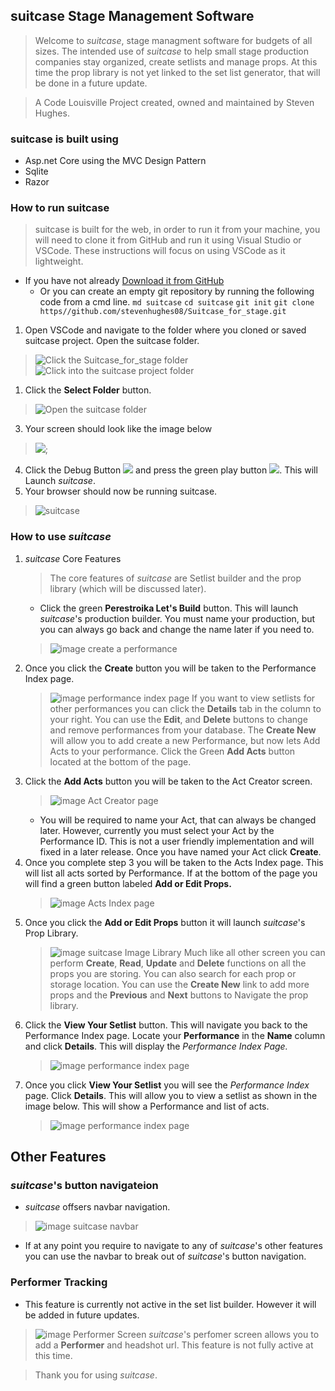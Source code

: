 ## suitcase  Stage Management Software

>Welcome to *suitcase*, stage managment software for budgets of all sizes. The intended use of *suitcase* to help small stage production companies stay organized, create setlists and manage props. At this time the prop library is not yet linked to the set list generator, that will be done in a future update.

>A Code Louisville Project  created, owned and maintained by Steven Hughes.

### suitcase is built using
 - Asp.net Core using the MVC Design Pattern
 - Sqlite
 - Razor

### How to run suitcase
> suitcase is built for the web, in order to run it from your machine, you will need to clone it from GitHub and run it using Visual Studio or VSCode. These instructions will focus on using VSCode as it lightweight.
- If you have not already  [Download it from GitHub](https//github.com/stevenhughes08/Suitcase_for_stage)
   - Or you can create an empty git repository by running the following code from a cmd line.
   `md suitcase`
   `cd suitcase`
   `git init`
   `git clone https//github.com/stevenhughes08/Suitcase_for_stage.git`

1. Open VSCode and navigate to the folder where you cloned or saved suitcase project. Open the suitcase folder.
> ![Click the Suitcase_for_stage folder](suitcase/wwwroot/images/folder1.jpg)
> ![Click into the suitcase project folder](suitcase/wwwroot/images/folder2.jpg)
1. Click the **Select Folder** button.
> ![Open the suitcase folder](suitcase/wwwroot/images/folder3.jpg)
3. Your screen should look like the image below
> ![](suitcase/wwwroot/images/startvscode1.jpg);
4. Click the Debug Button ![](suitcase/wwwroot/images/startvscode2.jpg) and press the green play button ![](wwwroot/images/startvscode3.jpg). This will Launch *suitcase*.
5. Your browser should now be running suitcase. 
> ![suitcase](suitcase/wwwroot/images/suitcase1.jpg)

### How to use *suitcase*
1. *suitcase* Core Features
   > The core features of *suitcase* are Setlist builder and the prop library (which will be discussed later). 
      - Click the green **Perestroika Let's Build** button. This will launch *suitcase*'s production builder. You must name your production, but you can always go back and change the name later if you need to. 
   > ![image create a performance](suitcase/wwwroot/images/suitcase2.jpg)
2. Once you click the **Create** button you will be taken to the Performance Index page. 
   >![image performance index page](suitcase/wwwroot/images/suitcase3.jpg) 
   >If you want to view setlists for other performances you can click the **Details** tab in the column to your right. You can use the **Edit**, and **Delete** buttons to change and remove performances from your database. The **Create New** will allow you to add create a new Performance, but now lets Add Acts to your performance. Click the Green **Add Acts** button located at the bottom of the page. 
3. Click the **Add Acts** button you will be taken to the Act Creator screen. 
   >![image Act Creator page](suitcase/wwwroot/images/suitcase4.jpg)
   - You will be required to name your Act, that can always be changed later. However, currently you must select your Act by the Performance ID. This is not a user friendly implementation and will fixed in a later release. Once you have named your Act click **Create**.
4. Once you complete step 3 you will be taken to the Acts Index page. This will list all acts sorted by Performance. If at the bottom of the page you will find a green button labeled **Add or Edit Props.**  
   >![image Acts Index page](suitcase/wwwroot/images/suitcase5.jpg)
5. Once you click the **Add or Edit Props** button it will launch *suitcase*'s Prop Library. 
   >![image suitcase Image Library](suitcase/wwwroot/images/suitcase6.jpg)
   >Much like all other screen you can perform **Create**, **Read**, **Update** and **Delete** functions on all the props you are storing. You can also search for each prop or storage location. You can use the **Create New** link to add more props and the **Previous** and **Next** buttons to Navigate the prop library.
6. Click the **View Your Setlist** button. This will navigate you back to the Performance Index page. Locate your **Performance** in the **Name** column and click **Details**. This will display the *Performance Index Page.*
    >![image performance index page](suitcase/wwwroot/images/suitcase3.jpg)
7. Once you click **View Your Setlist** you will see the *Performance Index* page. Click **Details**. This will allow you to view a setlist as shown in the image below. This will show a Performance and list of acts. 
   >![image performance index page](suitcase/wwwroot/images/suitcase7.jpg)
## Other Features
### *suitcase*'s button navigateion
 - *suitcase* offsers navbar navigation. 
  >![image  suitcase navbar](suitcase/wwwroot/images/suitcase8.jpg)
  - If at any point you require to navigate to any of *suitcase*'s other features you can use the navbar to break out of *suitcase*'s button navigation. 
  
### Performer Tracking
- This feature is currently not active in the set list builder. However it will be added in future updates. 
>![image  Performer Screen](suitcase/wwwroot/images/suitcase9.jpg)
>*suitcase*'s perfomer screen allows you to add a **Performer** and headshot url. This feature is not fully active at this time. 

>Thank you for using *suitcase*.
